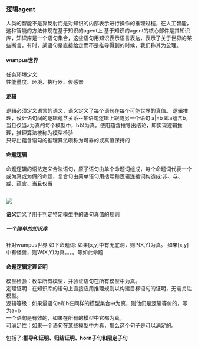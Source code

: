 ### 逻辑agent
人类的智能不是靠反射而是对知识的内部表示进行操作的推理过程，在人工智能，这种智能的方法体现在基于知识的agent上
基于知识的agent的核心部件是其知识库，知识库是一个语句集合，这些语句用知识表示语言表达，表示了关于世界的某些断言，有时，某语句是直接给定而不是推导得到的时候，我们称其为公理。
#### wumpus世界
任务环境定义:  
性能量度、环境、执行器、传感器
#### 逻辑
逻辑必须定义语言的语义，语义定义了每个语句在每个可能世界的真值。
逻辑推理，设计语句间的逻辑蕴含关系--某语句逻辑上跟随另一个语句 a|=b
即a蕴含b，当且仅当a为真的每个模型中，b以为真。使用蕴含推导出结论，即实现逻辑推理，推理算法被称为模型检验  
只导出蕴含语句的推理算法呗称为可靠的或真值保持的
#### 命题逻辑
命题逻辑的语法定义合法语句，原子语句由单个命题词组成，每个命题词代表一个或为真或为假的命题，复合句由简单语句用括号和逻辑连接词构造成:非、与、或、蕴含、当且仅当 
## ![](https://oscimg.oschina.net/oscnet/7761474a272dbd76e31303c4c41d1c82711.jpg)
**语义**定义了用于判定特定模型中的语句真值的规则
##### 一个简单的知识库
针对wumpus世界 如下命题词:
如果[x,y]中有无底洞，则P(X,Y)为真。
如果[x,y]中有怪兽，则W(X,Y)为真。。。。等如此命题
#### 命题逻辑定理证明
模型检验：枚举所有模型，并验证语句在所有模型中为真。  
定理证明：在知识库的语句上直接应用推理规则以构建目标语句的证明，无需关注模型。  
逻辑等级：如果量语句a和b在同样的模型集合中为真，则他们是逻辑等价的，写为a=b  
一个语句是有效的，如果在所有的模型中它都为真。  
可满足性：如果一个语句在某些模型中为真，那么这个句子是可以满足的。

包括了:**推导和证明、归结证明、horn子句和限定子句**
